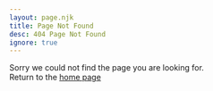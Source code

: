 ```yaml
---
layout: page.njk
title: Page Not Found
desc: 404 Page Not Found
ignore: true
---
```


Sorry we could not find the page you are looking for.
\
Return to the [home page](/)
